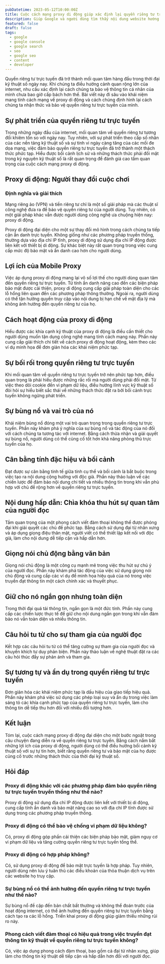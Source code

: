 ```yaml
---
pubDatetime: 2023-05-12T10:00:00Z
title: Cuộc cách mạng proxy di động giúp xác định lại quyền riêng tư trực tuyến như thế nào
description: Giúp Google và người dùng tìm thấy nội dung website hướng dẫn nâng cao những kỹ thuật giúp tối ưu SEO hiệu quả, đem lại thứ hạng tốt trên công cụ tìm kiếm.
featured: false
draft: false
tags:
  - google
  - google console
  - google search
  - seo
  - google seo
  - content
  - developer
---
```


Quyền riêng tư trực tuyến đã trở thành mối quan tâm hàng đầu trong thời đại kỹ thuật số ngày nay. Khi chúng ta điều hướng cảnh quan rộng lớn của internet, nhu cầu xác định lại cách chúng ta bảo vệ thông tin cá nhân của mình chưa bao giờ cấp bách hơn thế. Bài viết này đi sâu vào khái niệm mang tính cách mạng về proxy di động và cách chúng định hình lại cách chúng ta nhận thức và bảo vệ quyền riêng tư trực tuyến của mình.

## Sự phát triển của quyền riêng tư trực tuyến

Trong những ngày đầu của internet, mối quan tâm về quyền riêng tư tương đối khiêm tốn so với ngày nay. Tuy nhiên, với sự phát triển theo cấp số nhân của các nền tảng kỹ thuật số và sự tinh vi ngày càng tăng của các mối đe dọa mạng, việc đảm bảo quyền riêng tư trực tuyến đã trở thành một thách thức phức tạp. Hiểu được bối cảnh lịch sử và những thách thức phải đối mặt trong kỷ nguyên kỹ thuật số là rất quan trọng để đánh giá cao tầm quan trọng của cuộc cách mạng proxy di động.

## Proxy di động: Người thay đổi cuộc chơi

### Định nghĩa và giải thích

Mạng riêng ảo (VPN) và tiền riêng tư chỉ là một số giải pháp mà các thuật sĩ công nghệ đưa ra để bảo vệ quyền riêng tư của người dùng. Tuy nhiên, có một giải pháp khác vẫn được người dùng công nghệ ưa chuộng hiện nay: proxy di động.

Proxy di động đại diện cho một sự thay đổi mô hình trong cách chúng ta tiếp cận ẩn danh trực tuyến. Không giống như các phương pháp truyền thống, thường dựa vào địa chỉ IP tĩnh, proxy di động sử dụng địa chỉ IP động được liên kết với thiết bị di động. Sự khác biệt này rất quan trọng trong việc cung cấp mức độ bảo mật và ẩn danh cao hơn cho người dùng.

## Lợi ích của Mobile Proxy

Việc áp dụng proxy di động mang lại vô số lợi thế cho người dùng quan tâm đến quyền riêng tư trực tuyến. Từ tính ẩn danh nâng cao đến các biện pháp bảo mật được cải thiện, proxy di động cung cấp giải pháp toàn diện cho các lỗ hổng liên quan đến các phương pháp thông thường. Ngoài ra, người dùng có thể tận hưởng quyền truy cập vào nội dung bị hạn chế về mặt địa lý mà không ảnh hưởng đến quyền riêng tư của họ.

## Cách hoạt động của proxy di động

Hiểu được các khía cạnh kỹ thuật của proxy di động là điều cần thiết cho người dùng muốn tận dụng công nghệ mang tính cách mạng này. Phần này cung cấp giải thích chi tiết về cách proxy di động hoạt động, kèm theo các ví dụ minh họa để đơn giản hóa các khái niệm phức tạp.

## Sự bối rối trong quyền riêng tư trực tuyến

Khi mối quan tâm về quyền riêng tư trực tuyến trở nên phức tạp hơn, điều quan trọng là phải hiểu được những rắc rối mà người dùng phải đối mặt. Từ việc theo dõi cookie đến vi phạm dữ liệu, điều hướng lĩnh vực kỹ thuật số đòi hỏi sự hiểu biết sắc thái về những thách thức đặt ra bởi bối cảnh trực tuyến không ngừng phát triển.

## Sự bùng nổ và vai trò của nó

Khái niệm bùng nổ đóng một vai trò quan trọng trong quyền riêng tư trực tuyến. Phần này khám phá ý nghĩa của sự bùng nổ và tác động của nó đối với cách chúng ta tương tác với internet. Bằng cách thừa nhận và giải quyết sự bùng nổ, người dùng có thể củng cố tốt hơn khả năng phòng thủ trực tuyến của họ.

## Cân bằng tính đặc hiệu và bối cảnh

Đạt được sự cân bằng tinh tế giữa tính cụ thể và bối cảnh là bắt buộc trong việc tạo ra nội dung cộng hưởng với độc giả. Phần này thảo luận về các chiến lược để đảm bảo nội dung chi tiết và nhiều thông tin trong khi vẫn phù hợp với chủ đề rộng hơn về quyền riêng tư trực tuyến.

## Nội dung hấp dẫn: Chìa khóa thu hút sự quan tâm của người đọc

Tầm quan trọng của một phong cách viết đàm thoại không thể được phóng đại khi giải quyết các chủ đề phức tạp. Bằng cách sử dụng đại từ nhân xưng và áp dụng giọng điệu thân mật, người viết có thể thiết lập kết nối với độc giả, làm cho nội dung dễ tiếp cận và hấp dẫn hơn.

## Giọng nói chủ động bằng văn bản

Giọng nói chủ động là một công cụ mạnh mẽ trong việc thu hút sự chú ý của người đọc. Phần này khám phá tác động của việc sử dụng giọng nói chủ động và cung cấp các ví dụ để minh họa hiệu quả của nó trong việc truyền đạt thông tin một cách chính xác và thuyết phục.

## Giữ cho nó ngắn gọn nhưng toàn diện

Trong thời đại quá tải thông tin, ngắn gọn là một đức tính. Phần này cung cấp các chiến lược thực tế để giữ cho nội dung ngắn gọn trong khi vẫn đảm bảo nó vẫn toàn diện và nhiều thông tin.

## Câu hỏi tu từ cho sự tham gia của người đọc

Kết hợp các câu hỏi tu từ có thể tăng cường sự tham gia của người đọc và khuyến khích tư duy phản biện. Phần này thảo luận về nghệ thuật đặt ra các câu hỏi thúc đẩy sự phản ánh và tham gia.

## Sự tương tự và ẩn dụ trong quyền riêng tư trực tuyến

Đơn giản hóa các khái niệm phức tạp là dấu hiệu của giao tiếp hiệu quả. Phần này khám phá việc sử dụng các phép loại suy và ẩn dụ trong việc làm sáng tỏ các khía cạnh phức tạp của quyền riêng tư trực tuyến, làm cho thông tin dễ tiếp thu hơn đối với nhiều đối tượng hơn.

## Kết luận

Tóm lại, cuộc cách mạng proxy di động đại diện cho một bước ngoặt trong câu chuyện đang diễn ra về quyền riêng tư trực tuyến. Bằng cách nắm bắt những lợi ích của proxy di động, người dùng có thể điều hướng bối cảnh kỹ thuật số với sự tự tin hơn, biết rằng quyền riêng tư và bảo mật của họ được củng cố trước những thách thức của thời đại kỹ thuật số.

## Hỏi đáp

### Proxy di động khác với các phương pháp đảm bảo quyền riêng tư trực tuyến truyền thống như thế nào?

Proxy di động sử dụng địa chỉ IP động được liên kết với thiết bị di động, cung cấp tính ẩn danh và bảo mật nâng cao so với địa chỉ IP tĩnh được sử dụng trong các phương pháp truyền thống.

### Proxy di động có thể bảo vệ chống vi phạm dữ liệu không?

Có, proxy di động góp phần cải thiện các biện pháp bảo mật, giảm nguy cơ vi phạm dữ liệu và tăng cường quyền riêng tư trực tuyến tổng thể.

### Proxy di động có hợp pháp không?

Có, sử dụng proxy di động để bảo mật trực tuyến là hợp pháp. Tuy nhiên, người dùng nên lưu ý tuân thủ các điều khoản của thỏa thuận dịch vụ trên các website họ truy cập.

### Sự bùng nổ có thể ảnh hưởng đến quyền riêng tư trực tuyến như thế nào?

Sự bùng nổ đề cập đến bản chất bất thường và không thể đoán trước của hoạt động internet, có thể ảnh hưởng đến quyền riêng tư trực tuyến bằng cách tạo ra các lỗ hổng. Triển khai proxy di động giúp giảm thiểu những rủi ro này.

### Phong cách viết đàm thoại có hiệu quả trong việc truyền đạt thông tin kỹ thuật về quyền riêng tư trực tuyến không?

Có, việc áp dụng phong cách đàm thoại, bao gồm cả đại từ nhân xưng, giúp làm cho thông tin kỹ thuật dễ tiếp cận và hấp dẫn hơn đối với người đọc.